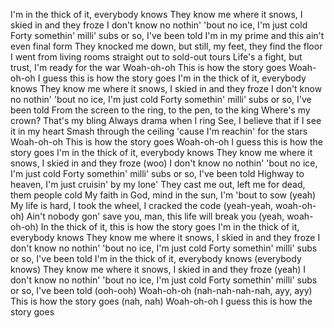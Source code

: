 I'm in the thick of it, everybody knows
They know me where it snows, I skied in and they froze
I don't know no nothin' 'bout no ice, I'm just cold
Forty somethin' milli' subs or so, I've been told
I'm in my prime and this ain't even final form
They knocked me down, but still, my feet, they find the floor
I went from living rooms straight out to sold-out tours
Life's a fight, but trust, I'm ready for the war
Woah-oh-oh
This is how the story goes
Woah-oh-oh
I guess this is how the story goes
I'm in the thick of it, everybody knows
They know me where it snows, I skied in and they froze
I don't know no nothin' 'bout no ice, I'm just cold
Forty somethin' milli' subs or so, I've been told
From the screen to the ring, to the pen, to the king
Where's my crown? That's my bling
Always drama when I ring
See, I believe that if I see it in my heart
Smash through the ceiling 'cause I'm reachin' for the stars
Woah-oh-oh
This is how the story goes
Woah-oh-oh
I guess this is how the story goes
I'm in the thick of it, everybody knows
They know me where it snows, I skied in and they froze (woo)
I don't know no nothin' 'bout no ice, I'm just cold
Forty somethin' milli' subs or so, I've been told
Highway to heaven, I'm just cruisin' by my lone'
They cast me out, left me for dead, them people cold
My faith in God, mind in the sun, I'm 'bout to sow (yeah)
My life is hard, I took the wheel, I cracked the code (yeah-yeah, woah-oh-oh)
Ain't nobody gon' save you, man, this life will break you (yeah, woah-oh-oh)
In the thick of it, this is how the story goes
I'm in the thick of it, everybody knows
They know me where it snows, I skied in and they froze
I don't know no nothin' 'bout no ice, I'm just cold
Forty somethin' milli' subs or so, I've been told
I'm in the thick of it, everybody knows (everybody knows)
They know me where it snows, I skied in and they froze (yeah)
I don't know no nothin' 'bout no ice, I'm just cold
Forty somethin' milli' subs or so, I've been told (ooh-ooh)
Woah-oh-oh (nah-nah-nah-nah, ayy, ayy)
This is how the story goes (nah, nah)
Woah-oh-oh
I guess this is how the story goes

